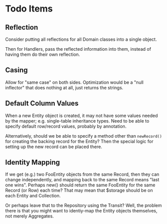 # Todo Items

## Reflection

Consider putting all reflections for all Domain classes into a single object.

Then for Handlers, pass the reflected information into them, instead of having
them do their own reflection.

## Casing

Allow for "same case" on both sides. Optimization would be a "null inflector"
that does nothing at all, just returns the strings.

## Default Column Values

When a new Entity object is created, it may not have some values needed by
the mapper; e.g. single-table inheritance types. Need to be able to specify
default row/record values, probably by annotation.

Alternatively, should we be able to specify a method other than `newRecord()`
for creating the backing record for the Entity? Then the special logic for
setting up the new record can be placed there.

## Identity Mapping

If we get (e.g.) two FooEntity objects from the same Record, then they can
change independently, and mapping back to the same Record means "last one wins".
Perhaps new() should return the same FooEntity for the same Record (or Row) each
time? That may mean that $storage should be on each Entity and Collection.

Or perhaps leave that to the Repository using the Transit? Well, the problem
there is that you might want to identiy-map the Entity objects themselves, not
merely Aggregates.
